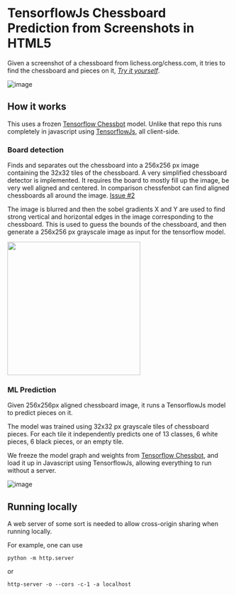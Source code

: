 # TensorflowJs Chessboard Prediction from Screenshots in HTML5

Given a screenshot of a chessboard from lichess.org/chess.com, it tries to find the chessboard and pieces on it, [*Try it yourself*](http://elucidation.github.io/ChessboardFenTensorflowJs/).

![image](https://github.com/Elucidation/ChessboardFenTensorflowJs/assets/434925/c6b0b2a3-452e-49b9-b59b-dd41efad217c)

## How it works

This uses a frozen [Tensorflow Chessbot](https://github.com/Elucidation/tensorflow_chessbot/tree/chessfenbot) model. Unlike that repo this runs completely in javascript using [TensorflowJs](https://js.tensorflow.org/), all client-side. 

### Board detection

Finds and separates out the chessboard into a 256x256 px image containing the 32x32 tiles of the chessboard.
A very simplified chessboard detector is implemented. It requires the board to mostly fill up the image, be very well aligned and centered. In comparison chessfenbot can find aligned chessboards all around the image. [Issue #2](https://github.com/Elucidation/ChessboardScreenshotHtml5/issues/2)

The image is blurred and then the sobel gradients X and Y are used to find strong vertical and horizontal edges in the image corresponding to the chessboard. This is used to guess the bounds of the chessboard, and then generate a 256x256 px grayscale image as input for the tensorflow model.

<img src="readme_gradient_find.png" width=300px>

### ML Prediction

Given 256x256px aligned chessboard image, it runs a TensorflowJs model to predict pieces on it.

The model was trained using 32x32 px grayscale tiles of chessboard pieces. For each tile it independently predicts one of 13 classes, 6 white pieces, 6 black pieces, or an empty tile.

We freeze the model graph and weights from [Tensorflow Chessbot](https://github.com/Elucidation/tensorflow_chessbot/tree/chessfenbot), and load it up in Javascript using TensorflowJs, allowing everything to run without a server.

![image](https://github.com/Elucidation/ChessboardFenTensorflowJs/assets/434925/ca922b19-5d97-48dd-9bf5-4cffe56db79d)

## Running locally

A web server of some sort is needed to allow cross-origin sharing when running locally.

For example, one can use 

```python -m http.server```

or

```
http-server -o --cors -c-1 -a localhost
```

